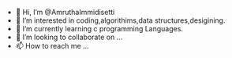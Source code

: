 - 👋 Hi, I’m @AmruthaImmidisetti
- 👀 I’m interested in coding,algorithims,data structures,desigining.
- 🌱 I’m currently learning c programming Languages.
- 💞️ I’m looking to collaborate on ...
- 📫 How to reach me ...

<!---
AmruthaImmidisetti/AmruthaImmidisetti is a ✨ special ✨ repository because its `README.md` (this file) appears on your GitHub profile.
You can click the Preview link to take a look at your changes.
--->
